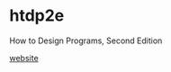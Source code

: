 # htdp2e
How to Design Programs, Second Edition

[website](https://htdp.org/2020-5-6/Book/index.html)

